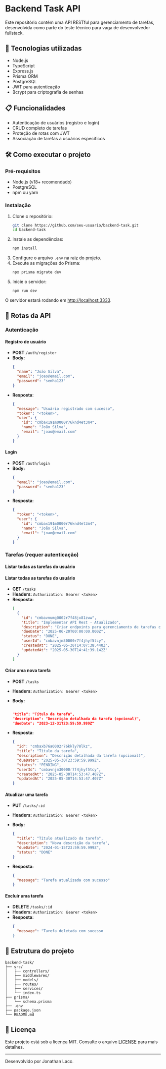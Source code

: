 # Backend Task API

Este repositório contém uma API RESTful para gerenciamento de tarefas, desenvolvida como parte do teste técnico para vaga de desenvolvedor fullstack.

## 🚀 Tecnologias utilizadas

- Node.js
- TypeScript
- Express.js
- Prisma ORM
- PostgreSQL
- JWT para autenticação
- Bcrypt para criptografia de senhas

## 📋 Funcionalidades

- Autenticação de usuários (registro e login)
- CRUD completo de tarefas
- Proteção de rotas com JWT
- Associação de tarefas a usuários específicos

## 🛠️ Como executar o projeto

### Pré-requisitos

- Node.js (v18+ recomendado)
- PostgreSQL
- npm ou yarn

### Instalação

1. Clone o repositório:
   ```bash
   git clone https://github.com/seu-usuario/backend-task.git
   cd backend-task
   ```
2. Instale as dependências:
   ```bash
   npm install
   ```
3. Configure o arquivo `.env` na raiz do projeto.
4. Execute as migrações do Prisma:
   ```bash
   npx prisma migrate dev
   ```
5. Inicie o servidor:
   ```bash
   npm run dev
   ```

O servidor estará rodando em [http://localhost:3333](http://localhost:3333).

## 📌 Rotas da API

### Autenticação

#### Registro de usuário

- **POST** `/auth/register`
- **Body:**
  ```json
  {
    "name": "João Silva",
    "email": "joao@email.com",
    "password": "senha123"
  }
  ```
- **Resposta:**
  ```json
  {
    "message": "Usuário registrado com sucesso",
    "token": "<token>",
    "user": {
      "id": "cmbax191m0000r76knd4et3m4",
      "name": "João Silva",
      "email": "joao@email.com"
    }
  }
  ```

#### Login

- **POST** `/auth/login`
- **Body:**
  ```json
  {
    "email": "joao@email.com",
    "password": "senha123"
  }
  ```
- **Resposta:**
  ```json
  {
    "token": "<token>",
    "user": {
      "id": "cmbax191m0000r76knd4et3m4",
      "name": "João Silva",
      "email": "joao@email.com"
    }
  }
  ```

### Tarefas (requer autenticação)

#### Listar todas as tarefas do usuário

#### Listar todas as tarefas do usuário

- **GET** `/tasks`
- **Headers:** `Authorization: Bearer <token>`
- **Resposta:**
  ```json
  [
    {
      "id": "cmbavnumg0002r7f48jx81zww",
      "title": "Implementar API Rest - Atualizado",
      "description": "Criar endpoints para gerenciamento de tarefas com testes",
      "dueDate": "2025-06-20T00:00:00.000Z",
      "status": "DONE",
      "userId": "cmbavnjm30000r7f4jhyf5tcy",
      "createdAt": "2025-05-30T14:07:38.440Z",
      "updatedAt": "2025-05-30T14:41:39.142Z"
    }
  ]
  ```

#### Criar uma nova tarefa

- **POST** `/tasks`
- **Headers:** `Authorization: Bearer <token>`
- **Body:**

  ```json

  "title": "Título da tarefa",
  "description": "Descrição detalhada da tarefa (opcional)",
  "dueDate": "2023-12-31T23:59:59.999Z"
  ```

- **Resposta:**
  ```json
  {
    "id": "cmbaxb76a0002r76kkly78lkz",
    "title": "Título da tarefa",
    "description": "Descrição detalhada da tarefa (opcional)",
    "dueDate": "2025-05-30T23:59:59.999Z",
    "status": "PENDING",
    "userId": "cmbavnjm30000r7f4jhyf5tcy",
    "createdAt": "2025-05-30T14:53:47.407Z",
    "updatedAt": "2025-05-30T14:53:47.407Z"
  }
  ```

#### Atualizar uma tarefa

- **PUT** `/tasks/:id`
- **Headers:** `Authorization: Bearer <token>`
- **Body:**

  ```json
  {
    "title": "Título atualizado da tarefa",
    "description": "Nova descrição da tarefa",
    "dueDate": "2024-01-15T23:59:59.999Z",
    "status": "DONE"
  }
  ```

- **Resposta:**
  ```json
  {
    "message": "Tarefa atualizada com sucesso"
  }
  ```

#### Excluir uma tarefa

- **DELETE** `/tasks/:id`
- **Headers:** `Authorization: Bearer <token>`
- **Resposta:**
  ```json
  {
    "message": "Tarefa deletada com sucesso
  }
  ```

## 🧪 Estrutura do projeto

```
backend-task/
├── src/
│   ├── controllers/
│   ├── middlewares/
│   ├── models/
│   ├── routes/
│   ├── services/
│   └── index.ts
├── prisma/
│   └── schema.prisma
├── .env
├── package.json
└── README.md
```

## 📄 Licença

Este projeto está sob a licença MIT. Consulte o arquivo [LICENSE](./LICENSE) para mais detalhes.

---

Desenvolvido por Jonathan Laco.
